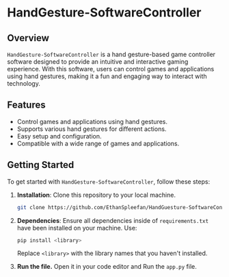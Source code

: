 # HandGesture-SoftwareController

## Overview
`HandGesture-SoftwareController` is a hand gesture-based game controller software designed to provide an intuitive and interactive gaming experience. With this software, users can control games and applications using hand gestures, making it a fun and engaging way to interact with technology.

## Features
- Control games and applications using hand gestures.
- Supports various hand gestures for different actions.
- Easy setup and configuration.
- Compatible with a wide range of games and applications.

## Getting Started
To get started with `HandGesture-SoftwareController`, follow these steps:

1. **Installation**: Clone this repository to your local machine.

   ```bash
   git clone https://github.com/EthanSpleefan/HandGuesture-SoftwareController.git
2. **Dependencies**: Ensure all dependencies inside of `requirements.txt` have been installed on your machine. Use:

   ```bash
   pip install <library>
   ```
   Replace `<library>` with the library names that you haven't installed.
   
4. **Run the file.** Open it in your code editor and Run the `app.py` file.
